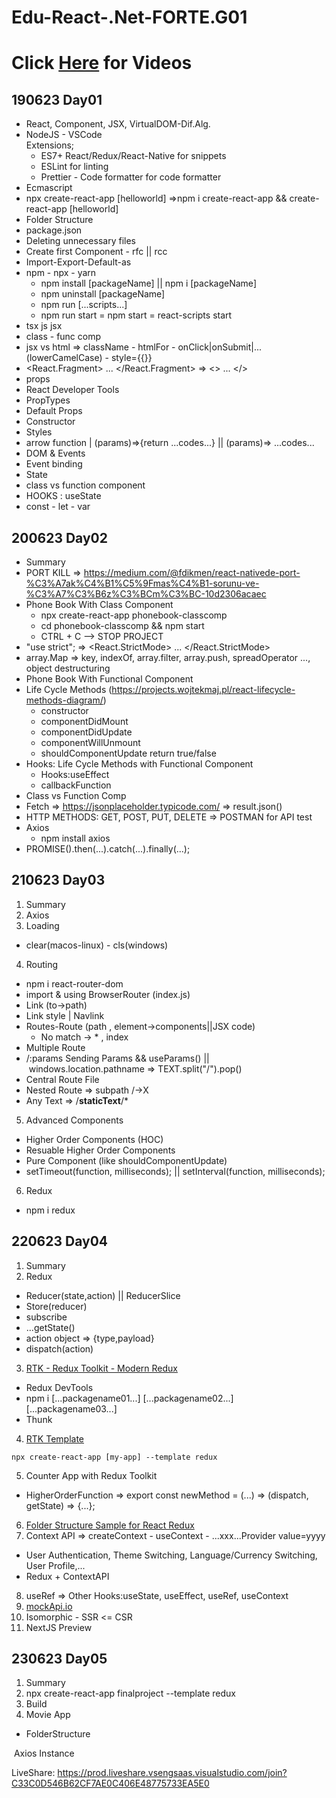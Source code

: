 # Edu-React-.Net-FORTE.G01

# Click [Here](https://www.youtube.com/watch?v=HGjeynbarXk&list=PLs7UH425TlBoRLbez-DvAzbuQKXSLv9gU) for Videos

## 190623 Day01
- React, Component, JSX, VirtualDOM-Dif.Alg.
- NodeJS - VSCode <br/>
Extensions; 
    - ES7+ React/Redux/React-Native for snippets
    - ESLint for linting
    - Prettier - Code formatter for code formatter
- Ecmascript
- npx create-react-app [helloworld]  =>npm i create-react-app && create-react-app [helloworld]
- Folder Structure
- package.json
- Deleting unnecessary files
- Create first Component - rfc || rcc 
- Import-Export-Default-as
- npm - npx - yarn
    - npm install [packageName] || npm i [packageName]
    - npm uninstall [packageName]
    - npm run [...scripts...]
    - npm run start = npm start = react-scripts start
- tsx js jsx
- class - func comp
- jsx vs html => className - htmlFor - onClick|onSubmit|... (lowerCamelCase) - style={{}}
- <React.Fragment> ... </React.Fragment> => <> ... </>
- props
- React Developer Tools
- PropTypes
- Default Props
- Constructor
- Styles
- arrow function |  (params)=>{return ...codes...} || (params)=> ...codes...
- DOM & Events
- Event binding
- State
- class vs function component
- HOOKS : useState
- const - let - var

## 200623 Day02
- Summary
- PORT KILL => https://medium.com/@fdikmen/react-nativede-port-%C3%A7ak%C4%B1%C5%9Fmas%C4%B1-sorunu-ve-%C3%A7%C3%B6z%C3%BCm%C3%BC-10d2306acaec
- Phone Book With Class Component
    - npx create-react-app phonebook-classcomp
    - cd phonebook-classcomp && npm start
    - CTRL + C --> STOP PROJECT
- "use strict"; => <React.StrictMode> ... </React.StrictMode>
- array.Map => key, indexOf, array.filter, array.push, spreadOperator ..., object destructuring
- Phone Book With Functional Component
- Life Cycle Methods (https://projects.wojtekmaj.pl/react-lifecycle-methods-diagram/)
    - constructor
    - componentDidMount
    - componentDidUpdate
    - componentWillUnmount
    - shouldComponentUpdate return true/false
- Hooks: Life Cycle Methods with Functional Component
    - Hooks:useEffect
    - callbackFunction
- Class vs Function Comp
- Fetch => https://jsonplaceholder.typicode.com/  => result.json()
- HTTP METHODS: GET, POST, PUT, DELETE  => POSTMAN for API test
- Axios
    - npm install axios
- PROMISE().then(...).catch(...).finally(...);

## 210623 Day03
1. Summary
2. Axios
3. Loading
- clear(macos-linux) - cls(windows)
4. Routing
- npm i react-router-dom
- import & using BrowserRouter (index.js)
- Link (to->path)
- Link style | Navlink
- Routes-Route (path , element->components||JSX code)
    - No match -> * , index
- Multiple Route
- /:params Sending Params && useParams() || windows.location.pathname => TEXT.split("/").pop()
- Central Route File
- Nested Route => subpath /->X
- Any Text => /__staticText__/*
5. Advanced Components
- Higher Order Components (HOC)
- Resuable Higher Order Components
- Pure Component (like shouldComponentUpdate)
- setTimeout(function, milliseconds); || setInterval(function, milliseconds);
6. Redux
- npm i redux

## 220623 Day04
1. Summary
2. Redux
- Reducer(state,action) || ReducerSlice
- Store(reducer)
- subscribe
- ...getState()
- action object => {type,payload}
- dispatch(action)
3. [RTK - Redux Toolkit - Modern Redux](https://medium.com/@fdikmen/redux-toolkit-ile-modern-redux-kullanımı-5b59f8055da6)
- Redux DevTools
- npm i [...packagename01...] [...packagename02...] [...packagename03...]
- Thunk
4. [RTK Template](https://redux.js.org/tutorials/essentials/part-2-app-structure)
```
npx create-react-app [my-app] --template redux
```
5. Counter App with Redux Toolkit
- HigherOrderFunction => export const newMethod = (...) => (dispatch, getState) => {...};
6. [Folder Structure Sample for React Redux](https://medium.com/@fdikmen/a-redux-toolkit-project-structure-guide-58093baa88a5)
7. Context API => createContext - useContext - ...xxx...Provider value=yyyy
- User Authentication, Theme Switching, Language/Currency Switching, User Profile,...
- Redux + ContextAPI
8. useRef => Other Hooks:useState, useEffect, useRef, useContext
9. [mockApi.io](https://mockapi.io)
10. Isomorphic - SSR <= CSR
11. NextJS Preview

## 230623 Day05
1. Summary
2. npx create-react-app finalproject --template redux
3. Build
4. Movie App
- FolderStructure

 Axios Instance


LiveShare: https://prod.liveshare.vsengsaas.visualstudio.com/join?C33C0D546B62CF7AE0C406E48775733EA5E0